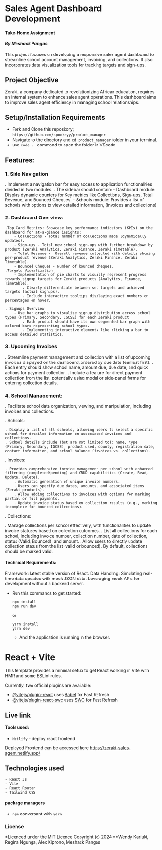 # Sales Agent Dashboard Development
#### Take-Home Assignment
#### *By Meshack Pangas*
This project focuses on developing a responsive sales agent dashboard to streamline school account management, invoicing, and collections. It also incorporates data visualization tools for tracking targets and sign-ups.

## Project Objective
Zeraki, a company dedicated to revolutionizing African education, requires an internal system to enhance sales agent operations. This dashboard aims to improve sales agent efficiency in managing school relationships.

## Setup/Installation Requirements
- Fork and Clone this repository; `https://github.com/spookeyy/product_manager`
- Navigate to the directory and `cd product_manager` folder in your terminal.
- use `code . ` command to open the folder in VScode

## Features:
### 1. Side Navigation
. Implement a navigation bar for easy access to application functionalities divided in two modules.
. The sidebar should contain:
    - Dashboard module: Displas dynamic counters for Key metrics like Collections, Sign-ups, Total Revenue, and Bounced Cheques.
    - Schools module: Provides a list of schools with options to view detailed information, (invoices and collections)
### 2. Dashboard Overview:
    .Top Card Metrics: Showcase key performance indicators (KPIs) on the dashboard for at-a-glance insights:
        - Collections - Total number of collections made (dynamically updates).
        - Sign-ups - Total new school sign-ups with further breakdown by product (Zeraki Analytics, Zeraki Finance, Zeraki Timetable).
        - Total Revenue -  Overall revenue collected with details showing per-product revenue (Zeraki Analytics, Zeraki Finance, Zeraki Timetable).
        - Bounced Cheques - Number of bounced cheques.
    .Targets Visualization
        - Implementation of pie charts to visually represent progress towards signup targets for Zeraki products (Analytics, Finance, Timetable).
            . Clearly differentiate between set targets and achieved targets (actual signups).
            . Include interactive tooltips displaying exact numbers or percentages on hover.

    . Signups Overview
        - Use bar graphs to visualize signup distribution across school types (Primary, Secondary, IGCSE) for each Zeraki product.
            . Each product should have its own segmented bar graph with colored bars representing school types.
            . Implementing interactive elements like clicking a bar to access detailed statistics.
### 3. Upcoming Invoices
. Streamline payment management and collection with a list of upcoming invoices displayed on the dashboard, ordered by due date (earliest first).
    . Each entry should show school name, amount due, due date, and quick actions for payment collection.
    . Include a feature for direct payment collection from the list, potentially using modal or side-panel forms for entering collection details.
### 4. School Management:

. Facilitate school data organization, viewing, and manipulation, including invoices and collections.

. Schools:

    . Display a list of all schools, allowing users to select a specific school for detailed information on associated invoices and collections.
    . School details include (but are not limited to): name, type (Primary, Secondary, IGCSE), product used, county, registration date, contact information, and school balance (invoices vs. collections).
. Invoices:

    . Provides comprehensive invoice management per school with enhanced filtering (completed/pending) and CRUD capabilities (Create, Read, Update, Delete).
        . Automatic generation of unique invoice numbers.
        . Users can specify due dates, amounts, and associated items (Zeraki products).
        . Allow adding collections to invoices with options for marking partial or full payments.
        . Update invoice status based on collection results (e.g., marking incomplete for bounced collections).
. Collections:

. Manage collections per school effectively, with functionalities to update invoice statuses based on collection outcomes.
    . List all collections for each school, including invoice number, collection number, date of collection, status (Valid, Bounced), and amount.
    . Allow users to directly update collection status from the list (valid or bounced). By default, collections should be marked valid.



#### Technical Requirements:

Framework: latest stable version of React.
Data Handling: Simulating real-time data updates with mock JSON data. Leveraging mock APIs for development without a backend server.


- Run this commands to get started:
  ```
  npm install
  npm run dev
  ```
  or
  ```
  yarn install
  yarn dev
  ```
  - And the application is running in the browser.
# React + Vite
This template provides a minimal setup to get React working in Vite with HMR and some ESLint rules.

Currently, two official plugins are available:

- [@vitejs/plugin-react](https://github.com/vitejs/vite-plugin-react/blob/main/packages/plugin-react/README.md) uses [Babel](https://babeljs.io/) for Fast Refresh
- [@vitejs/plugin-react-swc](https://github.com/vitejs/vite-plugin-react-swc) uses [SWC](https://swc.rs/) for Fast Refresh


## Live link
#### Tools used: 
- `Netlify` - deploy react frontend
<!-- - `Render` - deploy backend (mock server) -->
  
Deployed Frontend can be accessed here https://zeraki-sales-agent.netlify.app/



## Technologies used
    - React Js
    - Vite
    - React Router
    - Tailwind CSS
#### package managers
- ```npm``` conversant with ```yarn```
    
### License
*Licenced under the MIT Licence
Copyright (c) 2024 **Wendy Kariuki, Regina Ngunga, Alex Kiprono, Meshack Pangas
